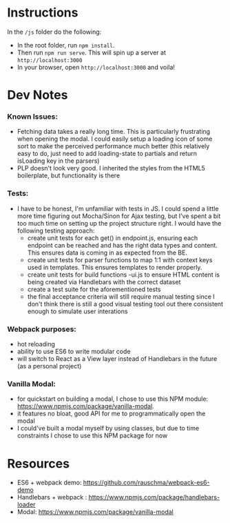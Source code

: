 # Instructions
In the `/js` folder do the following:
- In the root folder, run `npm install`. 
- Then run `npm run serve`. This will spin up a server at `http://localhost:3000`
- In your browser, open `http://localhost:3000` and voila!

# Dev Notes
### Known Issues:
- Fetching data takes a really long time. This is particularly frustrating when opening the modal. I could easily setup a loading icon of some sort to make the perceived performance much better (this relatively easy to do, just need to add loading-state to partials and return isLoading key in the parsers)
- PLP doesn't look very good. I inherited the styles from the HTML5 boilerplate, but functionality is there

### Tests:
- I have to be honest, I'm unfamiliar with tests in JS. I could spend a little more time figuring out Mocha/Sinon for Ajax testing, but I've spent a bit too much time on setting up the project structure right. I would have the following testing approach:
  * create unit tests for each get() in endpoint.js, ensuring each endpoint can be reached and has the right data types and content. This ensures data is coming in as expected from the BE.
  * create unit tests for parser functions to map 1:1 with context keys used in templates. This ensures templates to render properly.
  * create unit tests for build functions -ui.js to ensure HTML content is being created via Handlebars with the correct dataset
  * create a test suite for the aforementioned tests
  * the final acceptance criteria will still require manual testing since I don't think there is still a good visual testing tool out there consistent enough to simulate user interations


### Webpack purposes:
- hot reloading
- ability to use ES6 to write modular code
- will switch to React as a View layer instead of Handlebars in the future (as a personal project)

### Vanilla Modal:
- for quickstart on building a modal, I chose to use this NPM module: https://www.npmjs.com/package/vanilla-modal.
- it features no bloat, good API for me to programmatically open the modal
- I could've built a modal myself by using classes, but due to time constraints I chose to use this NPM package for now

# Resources
- ES6 + webpack demo: https://github.com/rauschma/webpack-es6-demo
- Handlebars + webpack : https://www.npmjs.com/package/handlebars-loader
- Modal: https://www.npmjs.com/package/vanilla-modal
